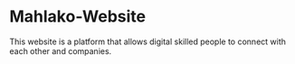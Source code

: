# Mahlako-Website
This website is a platform that allows digital skilled people to connect with each other and companies.
